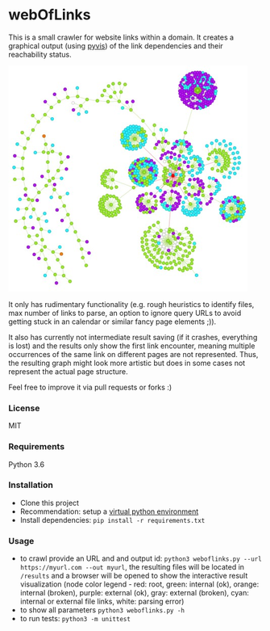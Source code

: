 # webOfLinks

This is a small crawler for website links within a domain. It creates a graphical output (using [pyvis](https://pyvis.readthedocs.io/en/latest/)) of the link dependencies and their reachability status.

![example result](https://github.com/neo-gravity-pawn/webOfLinks/blob/main/results/example.jpg?raw=true)

It only has rudimentary functionality (e.g. rough heuristics to identify files, max number of links to parse, an option to ignore query URLs to avoid getting stuck in an calendar or similar fancy page elements ;)).

It also has currently not intermediate result saving (if it crashes, everything is lost) and the results only show the first link encounter, meaning multiple occurrences of the same link on different pages are not represented. Thus, the resulting graph might look more artistic but does in some cases not represent the actual page structure.

Feel free to  improve it via pull requests or forks :)

### License

MIT

### Requirements

Python 3.6

### Installation

* Clone this project
* Recommendation: setup a [virtual python environment](https://docs.python.org/3/tutorial/venv.html)
* Install dependencies: `pip install -r requirements.txt`

### Usage

* to crawl provide an URL and and output id: `python3 weboflinks.py --url https://myurl.com --out myurl`, the resulting files will be located in `/results` and a browser will be opened to show the interactive result visualization (node color legend - red: root, green: internal (ok), orange: internal (broken), purple: external (ok), gray: external (broken), cyan: internal or external file links, white: parsing error)
* to show all parameters `python3 weboflinks.py -h`
* to run tests: `python3 -m unittest`
